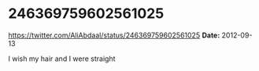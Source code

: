 # 246369759602561025
https://twitter.com/AliAbdaal/status/246369759602561025
**Date:** 2012-09-13

I wish my hair and I were straight
